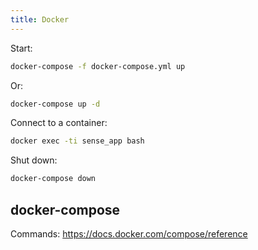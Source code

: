 ```yaml
---
title: Docker
---
```


Start:
```bash
docker-compose -f docker-compose.yml up
```
Or:
```bash
docker-compose up -d
```

Connect to a container:
```bash
docker exec -ti sense_app bash
```

Shut down:
```bash
docker-compose down
```


## docker-compose

Commands: https://docs.docker.com/compose/reference
